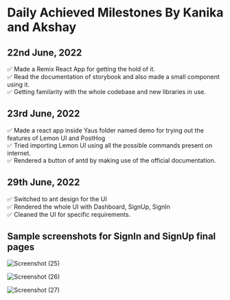 # Daily Achieved Milestones By Kanika and Akshay

## 22nd June, 2022

✅ Made a Remix React App for getting the hold of it. <br>
✅ Read the documentation of storybook and also made a small component using it.<br>
✅ Getting familarity with the whole codebase and new libraries in use.<br>


## 23rd June, 2022

✅ Made a react app inside Yaus folder named demo for trying out the features of Lemon UI and PostHog <br>
✅ Tried importing Lemon UI using all the possible commands present on internet.<br>
✅ Rendered a button of antd by making use of the official documentation.<br>

 ## 29th June, 2022

✅ Switched to ant design for the UI<br>
✅ Rendered the whole UI with Dashboard, SignUp, SignIn<br>
✅ Cleaned the UI for specific requirements.<br>

## Sample screenshots for SignIn and SignUp final pages




![Screenshot (25)](https://user-images.githubusercontent.com/84350895/176605972-b9deb77a-4845-4ff9-8af9-7b058af56982.png) 


![Screenshot (26)](https://user-images.githubusercontent.com/84350895/176605985-f7dc8b10-5934-437e-9512-7ae33c54b203.png) 


![Screenshot (27)](https://user-images.githubusercontent.com/84350895/176606010-92b1d7d6-cec1-4f91-b045-897c6ccba3be.png) <br>
